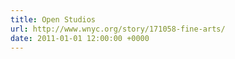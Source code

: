 ```yaml
---
title: Open Studios
url: http://www.wnyc.org/story/171058-fine-arts/
date: 2011-01-01 12:00:00 +0000
---
```

